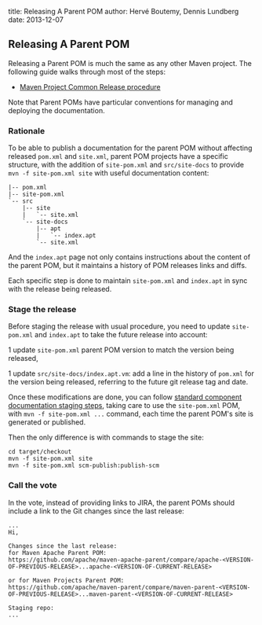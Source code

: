 title: Releasing A Parent POM
author: Hervé Boutemy, Dennis Lundberg
date: 2013-12-07

<!--
Licensed to the Apache Software Foundation (ASF) under one
or more contributor license agreements.  See the NOTICE file
distributed with this work for additional information
regarding copyright ownership.  The ASF licenses this file
to you under the Apache License, Version 2.0 (the
"License"); you may not use this file except in compliance
with the License.  You may obtain a copy of the License at

    http://www.apache.org/licenses/LICENSE-2.0

Unless required by applicable law or agreed to in writing,
software distributed under the License is distributed on an
"AS IS" BASIS, WITHOUT WARRANTIES OR CONDITIONS OF ANY
KIND, either express or implied.  See the License for the
specific language governing permissions and limitations
under the License.
-->

## Releasing A Parent POM

 Releasing a Parent POM is much the same as any other Maven project. The following guide walks through most of the steps:

- [Maven Project Common Release procedure](./maven-project-release-procedure.html)

 Note that Parent POMs have particular conventions for managing and deploying the documentation.

### Rationale

 To be able to publish a documentation for the parent POM without affecting released `pom.xml` and `site.xml`, parent POM projects have a specific structure, with the addition of `site-pom.xml` and `src/site-docs` to provide `mvn -f site-pom.xml site` with useful documentation content:

```
|-- pom.xml
|-- site-pom.xml
`-- src
    |-- site
    |   `-- site.xml
    `-- site-docs
        |-- apt
        |   `-- index.apt
        `-- site.xml
```

 And the `index.apt` page not only contains instructions about the content of the parent POM, but it maintains a history of POM releases links and diffs.

 Each specific step is done to maintain `site-pom.xml` and `index.apt` in sync with the release being released.

### Stage the release

 Before staging the release with usual procedure, you need to update `site-pom.xml` and `index.apt` to take the future release into account:

 1 update `site-pom.xml` parent POM version to match the version being released,

 1 update `src/site-docs/index.apt.vm`: add a line in the history of `pom.xml` for the version being released, referring to the future git release tag and date.

 Once these modifications are done, you can follow [standard component documentation staging steps](../website/deploy-component-reference-documentation.html), taking care to use the `site-pom.xml` POM, with `mvn -f site-pom.xml ...` command, each time the parent POM's site is generated or published.

 Then the only difference is with commands to stage the site:

```
cd target/checkout
mvn -f site-pom.xml site
mvn -f site-pom.xml scm-publish:publish-scm
```

### Call the vote

 In the vote, instead of providing links to JIRA, the parent POMs should include a link to the Git changes since the last release:

```
...
Hi,

Changes since the last release:
for Maven Apache Parent POM:
https://github.com/apache/maven-apache-parent/compare/apache-<VERSION-OF-PREVIOUS-RELEASE>...apache-<VERSION-OF-CURRENT-RELEASE>

or for Maven Projects Parent POM:
https://github.com/apache/maven-parent/compare/maven-parent-<VERSION-OF-PREVIOUS-RELEASE>...maven-parent-<VERSION-OF-CURRENT-RELEASE>

Staging repo:
...
```
